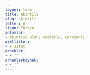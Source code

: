 ```yaml
---
layout: term
title: akıntılı
slug: akintili
letter: A
lisan: Türkçe
anlamlar:
- Akıntısı olan; anaforlu, cereyanlı
ozellikler:
- - sıfat
ornekler:
- - ''
orneklerkaynak:
- - ''
---
```

